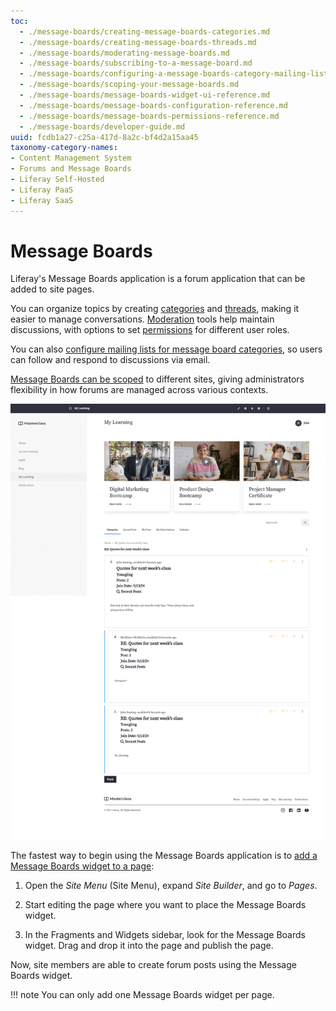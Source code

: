 ```yaml
---
toc:
  - ./message-boards/creating-message-boards-categories.md
  - ./message-boards/creating-message-boards-threads.md
  - ./message-boards/moderating-message-boards.md
  - ./message-boards/subscribing-to-a-message-board.md
  - ./message-boards/configuring-a-message-boards-category-mailing-list.md
  - ./message-boards/scoping-your-message-boards.md
  - ./message-boards/message-boards-widget-ui-reference.md
  - ./message-boards/message-boards-configuration-reference.md
  - ./message-boards/message-boards-permissions-reference.md
  - ./message-boards/developer-guide.md
uuid: fcdb1a27-c25a-417d-8a2c-bf4d2a15aa45
taxonomy-category-names:
- Content Management System
- Forums and Message Boards
- Liferay Self-Hosted
- Liferay PaaS
- Liferay SaaS
---
```


# Message Boards

Liferay's Message Boards application is a forum application that can be added to site pages.

You can organize topics by creating [categories](./message-boards/creating-message-boards-categories.md) and [threads](./message-boards/creating-message-boards-threads.md), making it easier to manage conversations. [Moderation](./message-boards/moderating-message-boards.md) tools help maintain discussions, with options to set [permissions](./message-boards/message-boards-permissions-reference.md) for different user roles.

You can also [configure mailing lists for message board categories](./message-boards/configuring-a-message-boards-category-mailing-list.md), so users can follow and respond to discussions via email.

[Message Boards can be scoped](./message-boards/scoping-your-message-boards.md) to different sites, giving administrators flexibility in how forums are managed across various contexts.

![The Message Boards application is a forum application that can be added to site pages.](./message-boards/images/01.png)

The fastest way to begin using the Message Boards application is to [add a Message Boards widget to a page](../site-building/creating-pages/using-content-pages/using-widgets-on-a-content-page.md):

1. Open the *Site Menu* (Site Menu), expand *Site Builder*, and go to *Pages*.

1. Start editing the page where you want to place the Message Boards widget.

1. In the Fragments and Widgets sidebar, look for the Message Boards widget. Drag and drop it into the page and publish the page.

Now, site members are able to create forum posts using the Message Boards widget.

!!! note
    You can only add one Message Boards widget per page.
